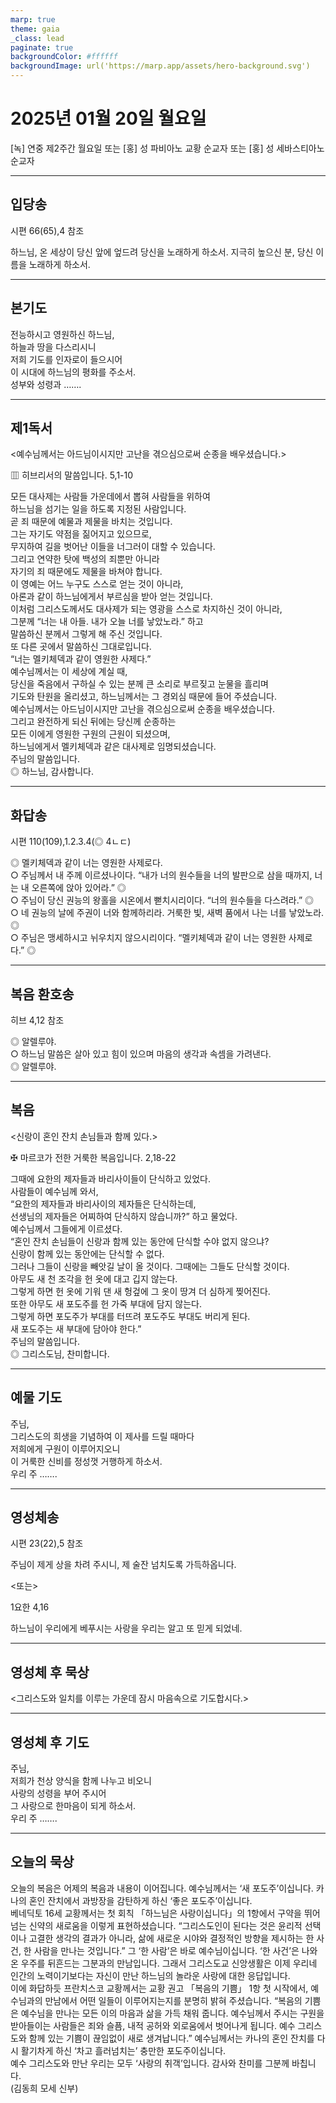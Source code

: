 ```yaml
---
marp: true
theme: gaia
_class: lead
paginate: true
backgroundColor: #ffffff
backgroundImage: url('https://marp.app/assets/hero-background.svg')
---
```


# 2025년 01월 20일 월요일

[녹] 연중 제2주간 월요일 또는 [홍] 성 파비아노 교황 순교자 또는 [홍] 성 세바스티아노 순교자  




---

## 입당송

시편 66(65),4 참조

하느님, 온 세상이 당신 앞에 엎드려 당신을 노래하게 하소서. 지극히 높으신 분, 당신 이름을 노래하게 하소서.  
  


---

## 본기도

전능하시고 영원하신 하느님,  
하늘과 땅을 다스리시니  
저희 기도를 인자로이 들으시어  
이 시대에 하느님의 평화를 주소서.  
성부와 성령과 …….  
  


---

## 제1독서

<예수님께서는 아드님이시지만 고난을 겪으심으로써 순종을 배우셨습니다.>

▥ 히브리서의 말씀입니다. 5,1-10

모든 대사제는 사람들 가운데에서 뽑혀 사람들을 위하여  
하느님을 섬기는 일을 하도록 지정된 사람입니다.  
곧 죄 때문에 예물과 제물을 바치는 것입니다.  
그는 자기도 약점을 짊어지고 있으므로,  
무지하여 길을 벗어난 이들을 너그러이 대할 수 있습니다.  
그리고 연약한 탓에 백성의 죄뿐만 아니라  
자기의 죄 때문에도 제물을 바쳐야 합니다.  
이 영예는 어느 누구도 스스로 얻는 것이 아니라,  
아론과 같이 하느님에게서 부르심을 받아 얻는 것입니다.  
이처럼 그리스도께서도 대사제가 되는 영광을 스스로 차지하신 것이 아니라,  
그분께 “너는 내 아들. 내가 오늘 너를 낳았노라.” 하고  
말씀하신 분께서 그렇게 해 주신 것입니다.  
또 다른 곳에서 말씀하신 그대로입니다.  
“너는 멜키체덱과 같이 영원한 사제다.”  
예수님께서는 이 세상에 계실 때,  
당신을 죽음에서 구하실 수 있는 분께 큰 소리로 부르짖고 눈물을 흘리며  
기도와 탄원을 올리셨고, 하느님께서는 그 경외심 때문에 들어 주셨습니다.  
예수님께서는 아드님이시지만 고난을 겪으심으로써 순종을 배우셨습니다.  
그리고 완전하게 되신 뒤에는 당신께 순종하는  
모든 이에게 영원한 구원의 근원이 되셨으며,  
하느님에게서 멜키체덱과 같은 대사제로 임명되셨습니다.  
주님의 말씀입니다.  
◎ 하느님, 감사합니다.  
  


---

## 화답송

시편 110(109),1.2.3.4(◎ 4ㄴㄷ)

◎ 멜키체덱과 같이 너는 영원한 사제로다.  
○ 주님께서 내 주께 이르셨나이다. “내가 너의 원수들을 너의 발판으로 삼을 때까지, 너는 내 오른쪽에 앉아 있어라.” ◎  
○ 주님이 당신 권능의 왕홀을 시온에서 뻗치시리이다. “너의 원수들을 다스려라.” ◎  
○ 네 권능의 날에 주권이 너와 함께하리라. 거룩한 빛, 새벽 품에서 나는 너를 낳았노라. ◎  
○ 주님은 맹세하시고 뉘우치지 않으시리이다. “멜키체덱과 같이 너는 영원한 사제로다.” ◎  
  


---

## 복음 환호송

히브 4,12 참조

◎ 알렐루야.  
○ 하느님 말씀은 살아 있고 힘이 있으며 마음의 생각과 속셈을 가려낸다.  
◎ 알렐루야.  
  


---

## 복음

<신랑이 혼인 잔치 손님들과 함께 있다.>

✠ 마르코가 전한 거룩한 복음입니다. 2,18-22

그때에 요한의 제자들과 바리사이들이 단식하고 있었다.  
사람들이 예수님께 와서,  
“요한의 제자들과 바리사이의 제자들은 단식하는데,  
선생님의 제자들은 어찌하여 단식하지 않습니까?” 하고 물었다.  
예수님께서 그들에게 이르셨다.  
“혼인 잔치 손님들이 신랑과 함께 있는 동안에 단식할 수야 없지 않으냐?  
신랑이 함께 있는 동안에는 단식할 수 없다.  
그러나 그들이 신랑을 빼앗길 날이 올 것이다. 그때에는 그들도 단식할 것이다.  
아무도 새 천 조각을 헌 옷에 대고 깁지 않는다.  
그렇게 하면 헌 옷에 기워 댄 새 헝겊에 그 옷이 땅겨 더 심하게 찢어진다.  
또한 아무도 새 포도주를 헌 가죽 부대에 담지 않는다.  
그렇게 하면 포도주가 부대를 터뜨려 포도주도 부대도 버리게 된다.  
새 포도주는 새 부대에 담아야 한다.”  
주님의 말씀입니다.  
◎ 그리스도님, 찬미합니다.  
  


---

## 예물 기도

주님,  
그리스도의 희생을 기념하여 이 제사를 드릴 때마다  
저희에게 구원이 이루어지오니  
이 거룩한 신비를 정성껏 거행하게 하소서.  
우리 주 …….  
  


---

## 영성체송

시편 23(22),5 참조

주님이 제게 상을 차려 주시니, 제 술잔 넘치도록 가득하옵니다.  
  
<또는>  
  
1요한 4,16  
  
하느님이 우리에게 베푸시는 사랑을 우리는 알고 또 믿게 되었네.  


---

## 영성체 후 묵상

<그리스도와 일치를 이루는 가운데 잠시 마음속으로 기도합시다.>  


---

## 영성체 후 기도

주님,  
저희가 천상 양식을 함께 나누고 비오니  
사랑의 성령을 부어 주시어  
그 사랑으로 한마음이 되게 하소서.  
우리 주 …….  
  


---

## 오늘의 묵상

오늘의 복음은 어제의 복음과 내용이 이어집니다. 예수님께서는 ‘새 포도주’이십니다. 카나의 혼인 잔치에서 과방장을 감탄하게 하신 ‘좋은 포도주’이십니다.  
베네딕토 16세 교황께서는 첫 회칙 「하느님은 사랑이십니다」의 1항에서 구약을 뛰어넘는 신약의 새로움을 이렇게 표현하셨습니다. “그리스도인이 된다는 것은 윤리적 선택이나 고결한 생각의 결과가 아니라, 삶에 새로운 시야와 결정적인 방향을 제시하는 한 사건, 한 사람을 만나는 것입니다.” 그 ‘한 사람’은 바로 예수님이십니다. ‘한 사건’은 나와 온 우주를 뒤흔드는 그분과의 만남입니다. 그래서 그리스도교 신앙생활은 이제 우리네 인간의 노력이기보다는 자신이 만난 하느님의 놀라운 사랑에 대한 응답입니다.  
이에 화답하듯 프란치스코 교황께서는 교황 권고 「복음의 기쁨」 1항 첫 시작에서, 예수님과의 만남에서 어떤 일들이 이루어지는지를 분명히 밝혀 주셨습니다. “복음의 기쁨은 예수님을 만나는 모든 이의 마음과 삶을 가득 채워 줍니다. 예수님께서 주시는 구원을 받아들이는 사람들은 죄와 슬픔, 내적 공허와 외로움에서 벗어나게 됩니다. 예수 그리스도와 함께 있는 기쁨이 끊임없이 새로 생겨납니다.” 예수님께서는 카나의 혼인 잔치를 다시 활기차게 하신 ‘차고 흘러넘치는’ 충만한 포도주이십니다.  
예수 그리스도와 만난 우리는 모두 ‘사랑의 취객’입니다. 감사와 찬미를 그분께 바칩니다.  
(김동희 모세 신부)